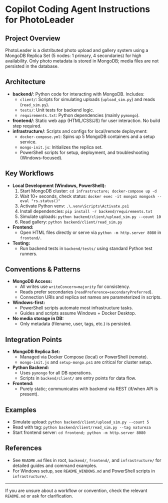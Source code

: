 # Copilot Coding Agent Instructions for PhotoLeader

## Project Overview
PhotoLeader is a distributed photo upload and gallery system using a MongoDB Replica Set (5 nodes: 1 primary, 4 secondaries) for high availability. Only photo metadata is stored in MongoDB; media files are not persisted in the database.

## Architecture
- **backend/**: Python code for interacting with MongoDB. Includes:
  - `client/`: Scripts for simulating uploads (`upload_sim.py`) and reads (`read_sim.py`).
  - `tests/`: Unit tests for backend logic.
  - `requirements.txt`: Python dependencies (mainly `pymongo`).
- **frontend/**: Static web app (HTML/CSS/JS) for user interaction. No build step required.
- **infrastructure/**: Scripts and configs for local/remote deployment:
  - `docker-compose.yml`: Spins up 5 MongoDB containers and a setup service.
  - `mongo-init.js`: Initializes the replica set.
  - PowerShell scripts for setup, deployment, and troubleshooting (Windows-focused).

## Key Workflows
- **Local Development (Windows, PowerShell):**
  1. Start MongoDB cluster: `cd infrastructure; docker-compose up -d`
  2. Wait 10+ seconds, check status: `docker exec -it mongo1 mongosh --eval "rs.status()"`
  3. Activate Python venv: `.\.venv\Scripts\Activate.ps1`
  4. Install dependencies: `pip install -r backend/requirements.txt`
  5. Simulate uploads: `python backend/client/upload_sim.py --count 10`
  6. Read gallery: `python backend/client/read_sim.py`
- **Frontend:**
  - Open HTML files directly or serve via `python -m http.server 8080` in `frontend/`.
- **Testing:**
  - Run backend tests in `backend/tests/` using standard Python test runners.

## Conventions & Patterns
- **MongoDB Access:**
  - All writes use `writeConcern=majority` for consistency.
  - Reads prefer secondaries (`readPreference=secondaryPreferred`).
  - Connection URIs and replica set names are parameterized in scripts.
- **Windows-first:**
  - PowerShell scripts automate most infrastructure tasks.
  - Guides and scripts assume Windows + Docker Desktop.
- **No media storage in DB:**
  - Only metadata (filename, user, tags, etc.) is persisted.

## Integration Points
- **MongoDB Replica Set:**
  - Managed via Docker Compose (local) or PowerShell (remote).
  - `mongo-init.js` and `setup-mongo.ps1` are critical for cluster setup.
- **Python Backend:**
  - Uses `pymongo` for all DB operations.
  - Scripts in `backend/client/` are entry points for data flow.
- **Frontend:**
  - Purely static; communicates with backend via REST (if/when API is present).

## Examples
- Simulate upload: `python backend/client/upload_sim.py --count 5`
- Read with tag: `python backend/client/read_sim.py --tag natureza`
- Start frontend server: `cd frontend; python -m http.server 8080`

## References
- See `README.md` files in root, `backend/`, `frontend/`, and `infrastructure/` for detailed guides and command examples.
- For Windows setup, see `README_WINDOWS.md` and PowerShell scripts in `infrastructure/`.

---
If you are unsure about a workflow or convention, check the relevant `README.md` or ask for clarification.
